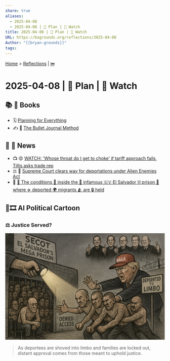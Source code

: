 ```yaml
---
share: true
aliases:
  - 2025-04-08
  - 2025-04-08 | 🎯 Plan | 📰 Watch
title: 2025-04-08 | 🎯 Plan | 📰 Watch
URL: https://bagrounds.org/reflections/2025-04-08
Author: "[[bryan-grounds]]"
tags: 
---
```

[Home](../index.md) > [Reflections](./index.md) | [⏮️](./2025-04-07.md)  
# 2025-04-08 | 🎯 Plan | 📰 Watch  
## 📚 📖 Books  
- 🗓️ [Planning for Everything](../books/planning-for-everything.md)  
- ✍️ 📓 [The Bullet Journal Method](../books/the-bullet-journal-method.md)  
  
## 📰 📢 News  
- 📺 😡 [WATCH: 'Whose throat do I get to choke’ if tariff approach fails, Tillis asks trade rep](../videos/watch-whose-throat-do-i-get-to-choke-if-tariff-approach-fails-tillis-asks-trade-rep.md)  
- ⚖️ 🛂 [Supreme Court clears way for deportations under Alien Enemies Act](../videos/supreme-court-clears-way-for-deportations-under-alien-enemies-act.md)  
- 🚨 [ 🚧 The conditions 🧱 inside the 📢 infamous 🇸🇻 El Salvador ⛓️ prison 🏢 where ✈️ deported 🌍 migrants 🫂 are 🔒 held](../videos/the-conditions-inside-the-infamous-el-salvador-prison-where-deported-migrants-are-held.md)  
  
## 🤖🎞️ AI Political Cartoon  
### ⚖️ Justice Served?  
![beyond-the-walls-political-cartoon-justice-served](../beyond-the-walls-political-cartoon-justice-served.png)  
> As deportees are shoved into limbo and families are locked out, distant approval comes from those meant to uphold justice.